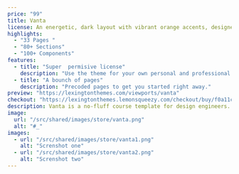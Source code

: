 ```yaml
---
price: "99"
title: Vanta
license: An energetic, dark layout with vibrant orange accents, designed for a creative directory site. It features bold typographic elements and dynamic visuals.
highlights:
  - "33 Pages "
  - "80+ Sections"
  - "100+ Components"
features:
  - title: "Super  permisive license"
    description: "Use the theme for your own personal and professional purposes."
  - title: "A bounch of pages"
    description: "Precoded pages to get you started right away."
preview: "https://lexingtonthemes.com/viewports/vanta"
checkout: "https://lexingtonthemes.lemonsqueezy.com/checkout/buy/f0a11cac-e5c4-4cee-9a11-631749fd6647"
description: Vanta is a no-fluff course template for design engineers. It’s got lessons, pricing, a blog, and dark mode — because of course it does.
image:
  url: "/src/shared/images/store/vanta.png"
  alt: "#_"
images:
  - url: "/src/shared/images/store/vanta1.png"
    alt: "Screnshot one"
  - url: "/src/shared/images/store/vanta2.png"
    alt: "Screnshot two"
---
```

